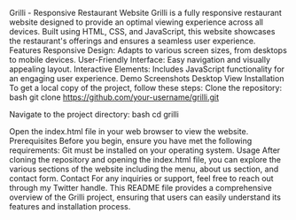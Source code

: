 Grilli - Responsive Restaurant Website
Grilli is a fully responsive restaurant website designed to provide an optimal viewing experience across all devices. Built using HTML, CSS, and JavaScript, this website showcases the restaurant's offerings and ensures a seamless user experience.
Features
Responsive Design: Adapts to various screen sizes, from desktops to mobile devices.
User-Friendly Interface: Easy navigation and visually appealing layout.
Interactive Elements: Includes JavaScript functionality for an engaging user experience.
Demo Screenshots
Desktop View
Installation
To get a local copy of the project, follow these steps:
Clone the repository:
bash
git clone https://github.com/your-username/grilli.git

Navigate to the project directory:
bash
cd grilli

Open the index.html file in your web browser to view the website.
Prerequisites
Before you begin, ensure you have met the following requirements:
Git must be installed on your operating system.
Usage
After cloning the repository and opening the index.html file, you can explore the various sections of the website including the menu, about us section, and contact form.
Contact
For any inquiries or support, feel free to reach out through my Twitter handle. This README file provides a comprehensive overview of the Grilli project, ensuring that users can easily understand its features and installation process.
